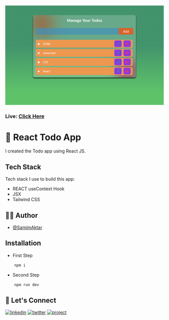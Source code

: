 [![MasterHead](https://raw.githubusercontent.com/Samim-Aktar-coder/React-todo-App/main/Github%20Banner.png)](https://my-quizquest.netlify.app/)

### Live: [Click Here](https://my-quizquest.netlify.app/)

# 🚀 React Todo App

I created the Todo app using React JS.

## Tech Stack

Tech stack I use to build this app:

- REACT useContext Hook
- JSX
- Tailwind CSS

## 🙋‍♂️ Author

- [@SamimAktar](https://github.com/Samim-Aktar-coder)

## Installation

- First Step

```bash
    npm i
```

- Second Step

```bash
    npm run dev
```

## 🔗 Let's Connect

[![linkedin](https://img.shields.io/badge/linkedin-0A66C2?style=for-the-badge&logo=linkedin&logoColor=white)](https://www.linkedin.com/in/samimaktr/)
[![twitter](https://img.shields.io/badge/twitter-1DA1F2?style=for-the-badge&logo=twitter&logoColor=white)](https://twitter.com/hellosamaktr)
[![project](https://img.shields.io/badge/project_link-96C43A?style=for-the-badge&logo=tp-link&logoColor=white)](https://dictionexus.netlify.app)